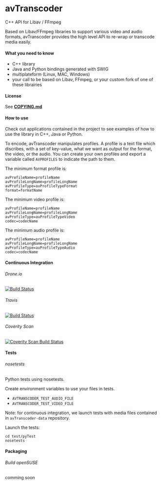 # avTranscoder

C++ API for Libav / FFmpeg

Based on Libav/FFmpeg libraries to support various video and audio formats, avTranscoder provides the high level API to re-wrap or transcode media easily.

#### What you need to know
* C++ library
* Java and Python bindings generated with SWIG
* multiplateform (Linux, MAC, Windows)
* your call to be based on Libav, FFmpeg, or your custom fork of one of these librairies

#### License
See [**COPYING.md**](COPYING.md)

#### How to use
Check out applications contained in the project to see examples of how to use the library in C++, Java or Python.

To encode, avTranscoder manipulates profiles.
A profile is a text file which discribes, with a set of key-value, what we want as output for the format, the video, or the audio.
You can create your own profiles and export a variable called ```AVPROFILES``` to indicate the path to them.

The minimum format profile is:
```
avProfileName=profileName
avProfileLongName=profileLongName
avProfileType=avProfileTypeFormat
format=formatName 
```

The minimum video profile is:
```
avProfileName=profileName
avProfileLongName=profileLongName
avProfileType=avProfileTypeVideo
codec=codecName
```

The minimum audio profile is:
```
avProfileName=profileName
avProfileLongName=profileLongName
avProfileType=avProfileTypeAudio
codec=codecName
```

#### Continuous Integration

###### Drone.io  
[![Build Status](https://drone.io/github.com/avTranscoder/avTranscoder/status.png)](https://drone.io/github.com/avTranscoder/avTranscoder/latest)

###### Travis
[![Build Status](https://travis-ci.org/avTranscoder/avTranscoder.svg?branch=master)](https://travis-ci.org/avTranscoder/avTranscoder)

###### Coverity Scan  
<a href="https://scan.coverity.com/projects/2626">
  <img alt="Coverity Scan Build Status"
       src="https://scan.coverity.com/projects/2626/badge.svg"/>
</a>

#### Tests

###### nosetests
Python tests using nosetests.

Create environment variables to use your files in tests.
* ```AVTRANSCODER_TEST_AUDIO_FILE```
* ```AVTRANSCODER_TEST_VIDEO_FILE```

Note: for continuous integration, we launch tests with media files contained in ```avTranscoder-data``` repository.

Launch the tests:
```
cd test/pyTest
nosetests
```

#### Packaging

###### Build openSUSE  
comming soon

